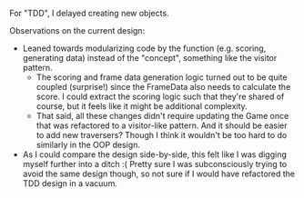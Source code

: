 For "TDD", I delayed creating new objects.

Observations on the current design:
- Leaned towards modularizing code by the function (e.g. scoring, generating data) instead of the "concept", something like the visitor pattern.
  - The scoring and frame data generation logic turned out to be quite coupled (surprise!) since the FrameData also needs to calculate the score. I could extract the scoring logic such that they're shared of course, but it feels like it might be additional complexity.
  - That said, all these changes didn't require updating the Game once that was refactored to a visitor-like pattern. And it should be easier to add new traversers? Though I think it wouldn't be too hard to do similarly in the OOP design.
- As I could compare the design side-by-side, this felt like I was digging myself further into a ditch :( Pretty sure I was subconsciously trying to avoid the same design though, so not sure if I would have refactored the TDD design in a vacuum.
